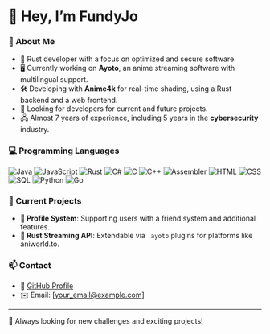 # 👋 Hey, I’m FundyJo

### 🚀 About Me
- 🦀 Rust developer with a focus on optimized and secure software.
- 🖥️ Currently working on **Ayoto**, an anime streaming software with multilingual support.
- 🛠️ Developing with **Anime4k** for real-time shading, using a Rust backend and a web frontend.
- 🔌 Looking for developers for current and future projects.
- 🖧 Almost 7 years of experience, including 5 years in the **cybersecurity** industry.

### 💻 Programming Languages
![Java](https://img.shields.io/badge/Java-007396?style=for-the-badge&logo=java&logoColor=white)
![JavaScript](https://img.shields.io/badge/JavaScript-F7DF1E?style=for-the-badge&logo=javascript&logoColor=black)
![Rust](https://img.shields.io/badge/Rust-000000?style=for-the-badge&logo=rust&logoColor=white)
![C#](https://img.shields.io/badge/C%23-239120?style=for-the-badge&logo=csharp&logoColor=white)
![C](https://img.shields.io/badge/C-00599C?style=for-the-badge&logo=c&logoColor=white)
![C++](https://img.shields.io/badge/C%2B%2B-00599C?style=for-the-badge&logo=c%2B%2B&logoColor=white)
![Assembler](https://img.shields.io/badge/Assembler-525252?style=for-the-badge)
![HTML](https://img.shields.io/badge/HTML5-E34F26?style=for-the-badge&logo=html5&logoColor=white)
![CSS](https://img.shields.io/badge/CSS3-1572B6?style=for-the-badge&logo=css3&logoColor=white)
![SQL](https://img.shields.io/badge/SQL-4479A1?style=for-the-badge&logo=sqlite&logoColor=white)
![Python](https://img.shields.io/badge/Python-3776AB?style=for-the-badge&logo=python&logoColor=white)
![Go](https://img.shields.io/badge/Go-00ADD8?style=for-the-badge&logo=go&logoColor=white)

### 📌 Current Projects
- **🔧 Profile System**: Supporting users with a friend system and additional features.
- **📡 Rust Streaming API**: Extendable via `.ayoto` plugins for platforms like aniworld.to.

### 📫 Contact
- 🐙 [GitHub Profile](https://github.com/FundyJo)
- ✉️ Email: [your_email@example.com]  

---
🚀 Always looking for new challenges and exciting projects!  
